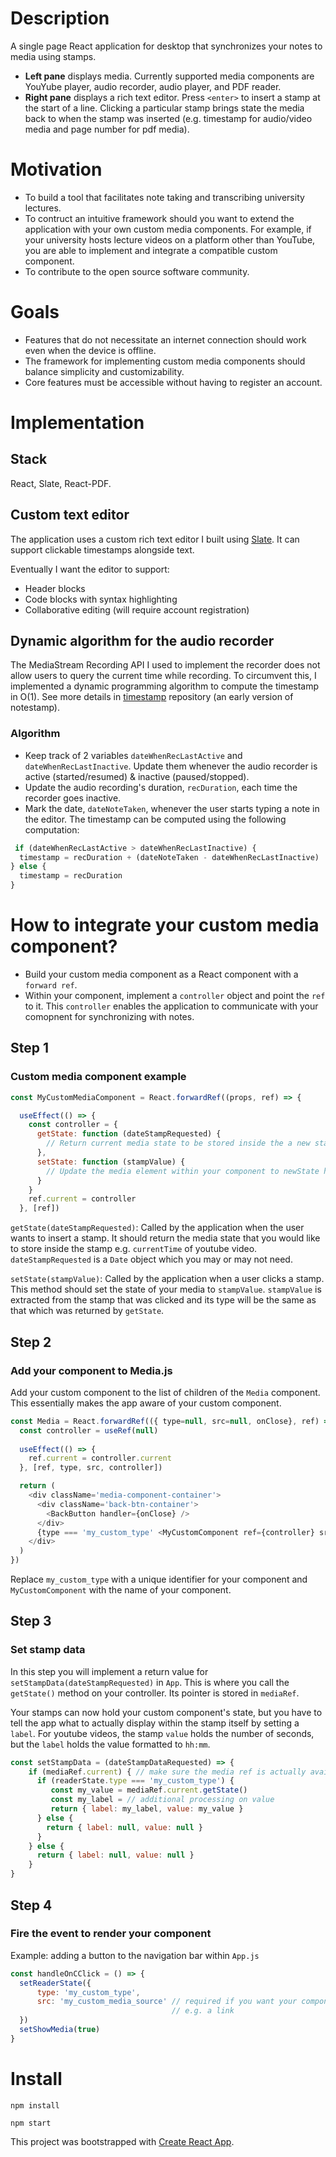 # Description
A single page React application for desktop that synchronizes your notes to media using stamps. 

- **Left pane** displays media. Currently supported media components are YouYube player, audio recorder, audio player, and PDF reader.
- **Right pane** displays a rich text editor. Press `<enter>` to insert a stamp at the start of a line. Clicking a particular stamp brings state the media back to when the stamp was inserted (e.g. timestamp for audio/video media and page number for pdf media).

# Motivation
- To build a tool that facilitates note taking and transcribing university lectures.
- To contruct an intuitive framework should you want to extend the application with your own custom media components. For example, if your university hosts lecture videos on a platform other than YouTube, you are able to implement and integrate a compatible custom component.
- To contribute to the open source software community.

# Goals 
- Features that do not necessitate an internet connection should work even when the device is offline.
- The framework for implementing custom media components should balance simplicity and customizability.
- Core features must be accessible without having to register an account.

# Implementation
## Stack
React, Slate, React-PDF.

## Custom text editor
The application uses a custom rich text editor I built using [Slate](https://docs.slatejs.org/). It can support clickable timestamps alongside text.

Eventually I want the editor to support:
- Header blocks
- Code blocks with syntax highlighting
- Collaborative editing (will require account registration)

## Dynamic algorithm for the audio recorder 
The MediaStream Recording API I used to implement the recorder does not allow users to query the current time while recording. To circumvent this, 
I implemented a dynamic programming algorithm to compute the timestamp in O(1). See more details in [timestamp](https://github.com/fortyoneplustwo/timestamp)
repository (an early version of notestamp).

### Algorithm
  - Keep track of 2 variables `dateWhenRecLastActive` and `dateWhenRecLastInactive`. Update them whenever the audio recorder is active (started/resumed) & inactive (paused/stopped).
  - Update the audio recording's duration, `recDuration`, each time the recorder goes inactive.
  - Mark the date, `dateNoteTaken`, whenever the user starts typing a note in the editor. The timestamp can be computed using the following computation:

  ```javascript
   if (dateWhenRecLastActive > dateWhenRecLastInactive) {
    timestamp = recDuration + (dateNoteTaken - dateWhenRecLastInactive)
  } else {
    timestamp = recDuration
  }
   ```

# How to integrate your custom media component?
- Build your custom media component as a React component with a `forward ref`.
- Within your component, implement a `controller` object and point the `ref` to it. This `controller` enables the application to communicate with your comopnent for synchronizing with notes.

## Step 1
### Custom media component example

```javascript
const MyCustomMediaComponent = React.forwardRef((props, ref) => {

  useEffect(() => {
    const controller = {
      getState: function (dateStampRequested) {
        // Return current media state to be stored inside the a new stamp here
      },
      setState: function (stampValue) {
        // Update the media element within your component to newState here
      }
    } 
    ref.current = controller
  }, [ref])
```
`getState(dateStampRequested)`: Called by the application when the user wants to insert a stamp. It should return the media state that you would like to store inside the stamp e.g. `currentTime` of youtube video. `dateStampRequested` is a `Date` object which you may or may not need.

`setState(stampValue)`: Called by the application when a user clicks a stamp. This method should set the state of your media to `stampValue`. `stampValue` is extracted from the stamp that was clicked and its type will be the same as that which was returned by `getState`.

## Step 2
### Add your component to Media.js
Add your custom component to the list of children of the `Media` component. This essentially makes the app aware of your custom component.

```javascript
const Media = React.forwardRef(({ type=null, src=null, onClose}, ref) => {
  const controller = useRef(null)
  
  useEffect(() => {
    ref.current = controller.current
  }, [ref, type, src, controller])

  return (
    <div className='media-component-container'>
      <div className='back-btn-container'>
        <BackButton handler={onClose} />
      </div>
      {type === 'my_custom_type' <MyCustomComponent ref={controller} src={src} />}
    </div>
  )
})
```
Replace `my_custom_type` with a unique identifier for your component and `MyCustomComponent` with the name of your component.

## Step 3
### Set stamp data
In this step you will implement a return value for `setStampData(dateStampRequested)` in `App`. This is where you call the `getState()` method on your controller. Its pointer is stored in `mediaRef`.

Your stamps can now hold your custom component's state, but you have to tell the app what to actually display within the stamp itself by setting a `label`. For youtube videos, the stamp `value` holds the number of seconds, but the `label` holds the value formatted to `hh:mm`.

```javascript
const setStampData = (dateStampDataRequested) => { 
    if (mediaRef.current) { // make sure the media ref is actually available  
      if (readerState.type === 'my_custom_type') {
         const my_value = mediaRef.current.getState()
         const my_label = // additional processing on value
         return { label: my_label, value: my_value }
      } else {
        return { label: null, value: null }
      }
    } else {
      return { label: null, value: null }
    }
}
```

## Step 4
### Fire the event to render your component
Example: adding a button to the navigation bar within `App.js`

``` javascript
const handleOnCClick = () => {
  setReaderState({
      type: 'my_custom_type',
      src: 'my_custom_media_source' // required if you want your component to launch with a src input
                                    // e.g. a link
  })
  setShowMedia(true)
}
```

# Install
`npm install`

`npm start`

This project was bootstrapped with [Create React App](https://github.com/facebook/create-react-app).


